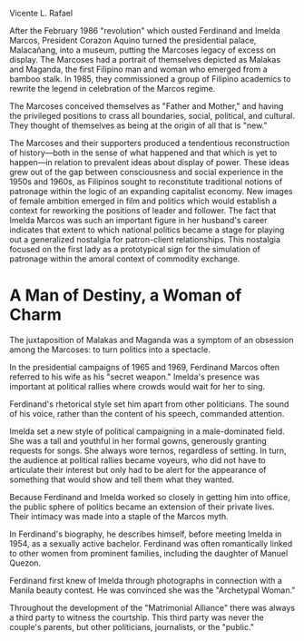 Vicente L. Rafael

After the February 1986 "revolution" which ousted Ferdinand and Imelda Marcos, President Corazon Aquino turned the presidential palace, Malacañang, into a museum, putting the Marcoses legacy of excess on display.
The Marcoses had a portrait of themselves depicted as Malakas and Maganda, the first Filipino man and woman who emerged from a bamboo stalk.
In 1985, they commissioned a group of Filipino academics to rewrite the legend in celebration of the Marcos regime.

The Marcoses conceived themselves as "Father and Mother," and having the privileged positions to crass all boundaries, social, political, and cultural.
They thought of themselves as being at the origin of all that is "new."

The Marcoses and their supporters produced a tendentious reconstruction of history—both in the sense of what happened and that which is yet to happen—in relation to prevalent ideas about display of power.
These ideas grew out of the gap between consciousness and social experience in the 1950s and 1960s, as Filipinos sought to reconstitute traditional notions of patronage within the logic of an expanding capitalist economy.
New images of female ambition emerged in film and politics which would establish a context for reworking the positions of leader and follower.
The fact that Imelda Marcos was such an important figure in her husband's career indicates that extent to which national politics became a stage for playing out a generalized nostalgia for patron-client relationships.
This nostalgia focused on the first lady as a prototypical sign for the simulation of patronage within the amoral context of commodity exchange.

# A Man of Destiny, a Woman of Charm
The juxtaposition of Malakas and Maganda was a symptom of an obsession among the Marcoses: to turn politics into a spectacle.

In the presidential campaigns of 1965 and 1969, Ferdinand Marcos often referred to his wife as his "secret weapon."
Imelda's presence was important at political rallies where crowds would wait for her to sing.

Ferdinand's rhetorical style set him apart from other politicians.
The sound of his voice, rather than the content of his speech, commanded attention.

Imelda set a new style of political campaigning in a male-dominated field.
She was a tall and youthful in her formal gowns, generously granting requests for songs.
She always wore ternos, regardless of setting.
In turn, the audience at political rallies became voyeurs, who did not have to articulate their interest but only had to be alert for the appearance of something that would show and tell them what they wanted.

Because Ferdinand and Imelda worked so closely in getting him into office, the public sphere of politics became an extension of their private lives.
Their intimacy was made into a staple of the Marcos myth.

In Ferdinand's biography, he describes himself, before meeting Imelda in 1954, as a sexually active bachelor.
Ferdinand was often romantically linked to other women from prominent families, including the daughter of Manuel Quezon.

Ferdinand first knew of Imelda through photographs in connection with a Manila beauty contest.
He was convinced she was the "Archetypal Woman."

Throughout the development of the "Matrimonial Alliance" there was always a third party to witness the courtship.
This third party was never the couple's parents, but other politicians, journalists, or the "public."